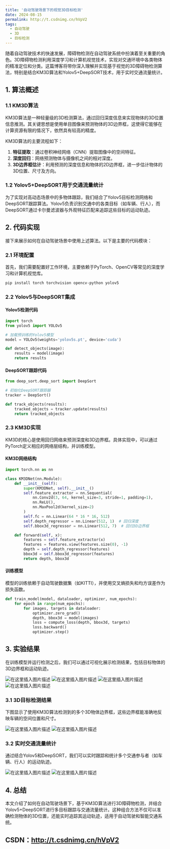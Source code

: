 ```yaml
---
title: '自动驾驶场景下的视觉3D目标检测'
date: 2024-08-15
permalink: http://t.csdnimg.cn/hVpV2
tags:
  - 自动驾驶
  - 3D
  - 目标检测
---
```


随着自动驾驶技术的快速发展，障碍物检测在自动驾驶系统中扮演着至关重要的角色。3D障碍物检测利用深度学习和计算机视觉技术，实现对交通环境中各类物体的精准定位和分类。这篇博客将带你深入理解并实现基于视觉的3D障碍物检测算法，特别是结合KM3D算法和Yolov5+DeepSORT技术，用于实时交通流量统计。

## 1. 算法概述

### 1.1 KM3D算法

KM3D算法是一种轻量级的3D检测算法，通过回归深度信息来实现物体的3D位置信息推测。其关键思想是使用单目图像来预测物体的3D边界框，这使得它能够在计算资源有限的情况下，依然具有较高的精度。

KM3D算法的主要流程如下：

1. **特征提取**：通过卷积神经网络（CNN）提取图像中的空间特征。
2. **深度回归**：网络预测物体与摄像机之间的相对深度。
3. **3D边界框估计**：利用预测的深度信息和物体的2D边界框，进一步估计物体的3D位置、尺寸及方向。

### 1.2 Yolov5+DeepSORT用于交通流量统计

为了实现对高动态场景中的多物体跟踪，我们结合了Yolov5目标检测网络和DeepSORT跟踪算法。Yolov5负责识别交通中的各类目标（如车辆、行人），而DeepSORT通过卡尔曼滤波器与外观特征匹配来追踪这些目标的运动轨迹。

## 2. 代码实现

接下来展示如何在自动驾驶场景中使用上述算法。以下是主要的代码模块：

### 2.1 环境配置

首先，我们需要配置好工作环境，主要依赖于PyTorch、OpenCV等常见的深度学习和计算机视觉库。

```bash
pip install torch torchvision opencv-python yolov5
```

### 2.2 Yolov5与DeepSORT集成

#### Yolov5检测代码

```python
import torch
from yolov5 import YOLOv5

# 加载预训练的Yolov5模型
model = YOLOv5(weights='yolov5s.pt', device='cuda')

def detect_objects(image):
    results = model(image)
    return results
```

#### DeepSORT跟踪代码

```python
from deep_sort.deep_sort import DeepSort

# 初始化DeepSORT跟踪器
tracker = DeepSort()

def track_objects(results):
    tracked_objects = tracker.update(results)
    return tracked_objects
```

### 2.3 KM3D实现

KM3D的核心是使用回归网络来预测深度和3D边界框。具体实现中，可以通过PyTorch定义相应的网络层结构，并训练模型。

#### KM3D网络结构

```python
import torch.nn as nn

class KM3DNet(nn.Module):
    def __init__(self):
        super(KM3DNet, self).__init__()
        self.feature_extractor = nn.Sequential(
            nn.Conv2d(3, 64, kernel_size=3, stride=1, padding=1),
            nn.ReLU(),
            nn.MaxPool2d(kernel_size=2)
        )
        self.fc = nn.Linear(64 * 16 * 16, 512)
        self.depth_regressor = nn.Linear(512, 1)  # 回归深度
        self.bbox3d_regressor = nn.Linear(512, 7)  # 回归3D边界框

    def forward(self, x):
        features = self.feature_extractor(x)
        features = features.view(features.size(0), -1)
        depth = self.depth_regressor(features)
        bbox3d = self.bbox3d_regressor(features)
        return depth, bbox3d
```

#### 训练模型

模型的训练依赖于自动驾驶数据集（如KITTI），并使用交叉熵损失和均方误差作为损失函数。

```python
def train_model(model, dataloader, optimizer, num_epochs):
    for epoch in range(num_epochs):
        for images, targets in dataloader:
            optimizer.zero_grad()
            depth, bbox3d = model(images)
            loss = compute_loss(depth, bbox3d, targets)
            loss.backward()
            optimizer.step()
```

## 3. 实验结果

在训练模型并运行检测之后，我们可以通过可视化展示检测结果，包括目标物体的3D边界框和运动轨迹。

![在这里插入图片描述](https://i-blog.csdnimg.cn/direct/a6d3a549c0254bf1af7a2e3c0153d091.png#pic_center)
![在这里插入图片描述](https://i-blog.csdnimg.cn/direct/7783dbadeb564524b37bf48c9ab0fa71.jpeg#pic_center)
![在这里插入图片描述](https://i-blog.csdnimg.cn/direct/e5fa208feffa469198de7f9d12aff009.png#pic_center)
![在这里插入图片描述](https://i-blog.csdnimg.cn/direct/3eecf554d18c46c59d80c18e18bb6f97.jpeg#pic_center)

### 3.1 3D目标检测结果

下图显示了使用KM3D算法检测到的多个3D物体边界框，这些边界框能准确地反映车辆的空间位置和尺寸。

![在这里插入图片描述](https://i-blog.csdnimg.cn/direct/bbd120588a7c4352852b90fa619cef80.png#pic_center)
![在这里插入图片描述](https://i-blog.csdnimg.cn/direct/4c16378d9b8e449c81c744c6b184beda.png#pic_center)
### 3.2 实时交通流量统计

通过结合Yolov5和DeepSORT，我们可以实时跟踪和统计多个交通参与者（如车辆、行人）的运动轨迹。

![在这里插入图片描述](https://i-blog.csdnimg.cn/direct/120a29777cd341a59bd0b13b64e02860.jpeg#pic_center)
![在这里插入图片描述](https://i-blog.csdnimg.cn/direct/702337546a23486386d7b5ba20a6e121.png#pic_center)



## 4. 总结

本文介绍了如何在自动驾驶场景下，基于KM3D算法进行3D障碍物检测，并结合Yolov5+DeepSORT进行多目标跟踪与交通流量统计。这种组合方法不仅可以准确检测物体的3D位置，还能实时追踪其运动轨迹，适用于自动驾驶和智能交通系统。

CSDN：http://t.csdnimg.cn/hVpV2
------
